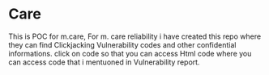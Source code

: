 # Care
This is POC for m.care, For m. care reliability i have created this repo where they can find Clickjacking Vulnerability codes and other confidential informations.
click on code so that you can access Html code where you can access code that i mentuoned in Vulnerability report.
